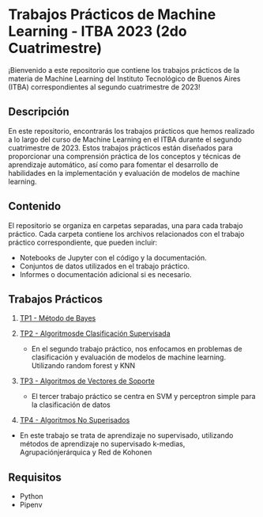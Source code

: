 # Trabajos Prácticos de Machine Learning - ITBA 2023 (2do Cuatrimestre)

¡Bienvenido a este repositorio que contiene los trabajos prácticos de la materia de Machine Learning del Instituto Tecnológico de Buenos Aires (ITBA) correspondientes al segundo cuatrimestre de 2023!

## Descripción
En este repositorio, encontrarás los trabajos prácticos que hemos realizado a lo largo del curso de Machine Learning en el ITBA durante el segundo cuatrimestre de 2023. Estos trabajos prácticos están diseñados para proporcionar una comprensión práctica de los conceptos y técnicas de aprendizaje automático, así como para fomentar el desarrollo de habilidades en la implementación y evaluación de modelos de machine learning.

## Contenido
El repositorio se organiza en carpetas separadas, una para cada trabajo práctico. Cada carpeta contiene los archivos relacionados con el trabajo práctico correspondiente, que pueden incluir:

- Notebooks de Jupyter con el código y la documentación.
- Conjuntos de datos utilizados en el trabajo práctico.
- Informes o documentación adicional si es necesario.

## Trabajos Prácticos
1. [TP1 - Método de Bayes](/TP1)

2. [TP2 - Algoritmosde Clasificación Supervisada](/TP2)
   - En el segundo trabajo práctico, nos enfocamos en problemas de clasificación y evaluación de modelos de machine learning. Utilizando random forest y KNN

3. [TP3 - Algoritmos de Vectores de Soporte](/TP3)
   - El tercer trabajo práctico se centra en SVM y perceptron simple para la clasificación de datos

4. [TP4 - Algoritmos No Superisados](/TP4)
  - En este trabajo se trata de aprendizaje no supervisado, utilizando métodos de aprendizaje no supervisado k-medias, Agrupaciónjerárquica y Red de Kohonen


## Requisitos
- Python
- Pipenv
